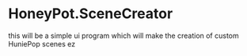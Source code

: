 # HoneyPot.SceneCreator

this will be a simple ui program which will make the creation of custom HuniePop scenes ez
